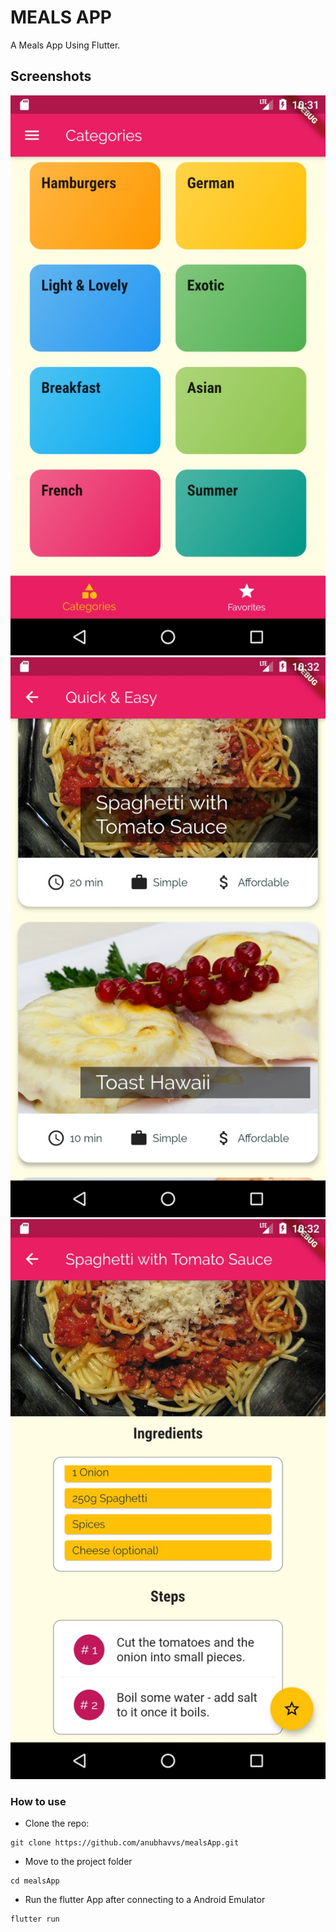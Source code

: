 # MEALS APP

A Meals App Using Flutter.

## Screenshots

![](screenshots/1.jpg)
![](screenshots/2.jpg)
![](screenshots/3.jpg)

### How to use

* Clone the repo:
```
git clone https://github.com/anubhavvs/mealsApp.git
```
* Move to the project folder
```
cd mealsApp
```
* Run the flutter App after connecting to a Android Emulator
```
flutter run
```
